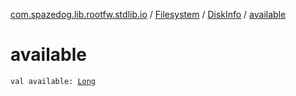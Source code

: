 [com.spazedog.lib.rootfw.stdlib.io](../../index.md) / [Filesystem](../index.md) / [DiskInfo](index.md) / [available](.)

# available

`val available: `[`Long`](https://kotlinlang.org/api/latest/jvm/stdlib/kotlin/-long/index.html)